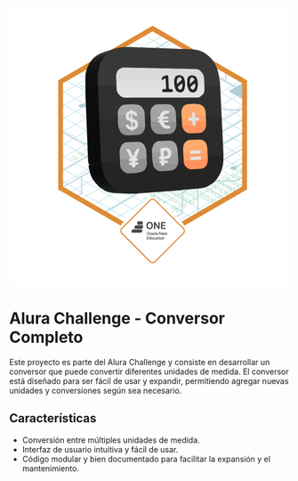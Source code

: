 ![Captura de pantalla del conversor](Badge-Conversor.png)
# Alura Challenge - Conversor Completo

Este proyecto es parte del Alura Challenge y consiste en desarrollar un conversor que puede convertir diferentes unidades de medida. El conversor está diseñado para ser fácil de usar y expandir, permitiendo agregar nuevas unidades y conversiones según sea necesario.

## Características

- Conversión entre múltiples unidades de medida.
- Interfaz de usuario intuitiva y fácil de usar.
- Código modular y bien documentado para facilitar la expansión y el mantenimiento.
